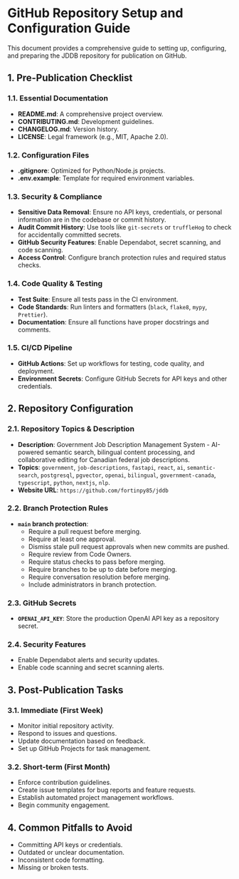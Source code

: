 # GitHub Repository Setup and Configuration Guide

This document provides a comprehensive guide to setting up, configuring, and preparing the JDDB repository for publication on GitHub.

## 1. Pre-Publication Checklist

### 1.1. Essential Documentation
- **README.md**: A comprehensive project overview.
- **CONTRIBUTING.md**: Development guidelines.
- **CHANGELOG.md**: Version history.
- **LICENSE**: Legal framework (e.g., MIT, Apache 2.0).

### 1.2. Configuration Files
- **.gitignore**: Optimized for Python/Node.js projects.
- **.env.example**: Template for required environment variables.

### 1.3. Security & Compliance
- **Sensitive Data Removal**: Ensure no API keys, credentials, or personal information are in the codebase or commit history.
- **Audit Commit History**: Use tools like `git-secrets` or `truffleHog` to check for accidentally committed secrets.
- **GitHub Security Features**: Enable Dependabot, secret scanning, and code scanning.
- **Access Control**: Configure branch protection rules and required status checks.

### 1.4. Code Quality & Testing
- **Test Suite**: Ensure all tests pass in the CI environment.
- **Code Standards**: Run linters and formatters (`black`, `flake8`, `mypy`, `Prettier`).
- **Documentation**: Ensure all functions have proper docstrings and comments.

### 1.5. CI/CD Pipeline
- **GitHub Actions**: Set up workflows for testing, code quality, and deployment.
- **Environment Secrets**: Configure GitHub Secrets for API keys and other credentials.

## 2. Repository Configuration

### 2.1. Repository Topics & Description
- **Description**: Government Job Description Management System - AI-powered semantic search, bilingual content processing, and collaborative editing for Canadian federal job descriptions.
- **Topics**: `government`, `job-descriptions`, `fastapi`, `react`, `ai`, `semantic-search`, `postgresql`, `pgvector`, `openai`, `bilingual`, `government-canada`, `typescript`, `python`, `nextjs`, `nlp`.
- **Website URL**: `https://github.com/fortinpy85/jddb`

### 2.2. Branch Protection Rules
- **`main` branch protection**:
  - Require a pull request before merging.
  - Require at least one approval.
  - Dismiss stale pull request approvals when new commits are pushed.
  - Require review from Code Owners.
  - Require status checks to pass before merging.
  - Require branches to be up to date before merging.
  - Require conversation resolution before merging.
  - Include administrators in branch protection.

### 2.3. GitHub Secrets
- **`OPENAI_API_KEY`**: Store the production OpenAI API key as a repository secret.

### 2.4. Security Features
- Enable Dependabot alerts and security updates.
- Enable code scanning and secret scanning alerts.

## 3. Post-Publication Tasks

### 3.1. Immediate (First Week)
- Monitor initial repository activity.
- Respond to issues and questions.
- Update documentation based on feedback.
- Set up GitHub Projects for task management.

### 3.2. Short-term (First Month)
- Enforce contribution guidelines.
- Create issue templates for bug reports and feature requests.
- Establish automated project management workflows.
- Begin community engagement.

## 4. Common Pitfalls to Avoid
- Committing API keys or credentials.
- Outdated or unclear documentation.
- Inconsistent code formatting.
- Missing or broken tests.
